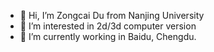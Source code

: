 - 👋 Hi, I’m Zongcai Du from Nanjing University
- 👀 I’m interested in 2d/3d computer version
- 🌱 I’m currently working in Baidu, Chengdu.

<!---
NJU-Jet/NJU-Jet is a ✨ special ✨ repository because its `README.md` (this file) appears on your GitHub profile.
You can click the Preview link to take a look at your changes.
--->
